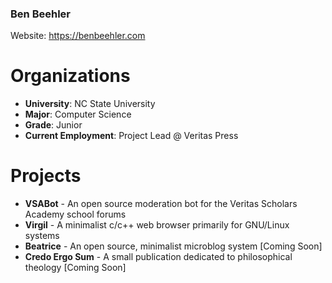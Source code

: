 ### Ben Beehler 

Website: https://benbeehler.com

# Organizations
- **University**: NC State University
- **Major**: Computer Science
- **Grade**: Junior
- **Current Employment**: Project Lead @ Veritas Press

# Projects
- **VSABot** - An open source moderation bot for the Veritas Scholars Academy school forums
- **Virgil** - A minimalist c/c++ web browser primarily for GNU/Linux systems
- **Beatrice** - An open source, minimalist microblog system [Coming Soon]
- **Credo Ergo Sum** - A small publication dedicated to philosophical theology [Coming Soon]

